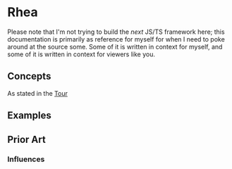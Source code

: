 # Rhea

Please note that I'm not trying to build the *next* JS/TS framework here; this documentation is primarily as reference for myself for when I need to poke around at the source some. Some of it is written in context for myself, and some of it is written in context for viewers like you.

## Concepts

As stated in the [Tour](https://hvlck.github.io/rhea/tour/)

## Examples

## Prior Art

### Influences
